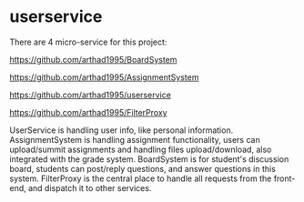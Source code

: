 # userservice
There are 4 micro-service for this project:

https://github.com/arthad1995/BoardSystem

https://github.com/arthad1995/AssignmentSystem

https://github.com/arthad1995/userservice

https://github.com/arthad1995/FilterProxy


UserService is handling user info, like personal information.
AssignmentSystem is handling assignment functionality, users can upload/summit assignments and handling files upload/download, also integrated with the grade system.
BoardSystem is for student's discussion board, students can post/reply questions, and answer questions in this system.
FilterProxy is the central place to handle all requests from the front-end, and dispatch it to other services.


